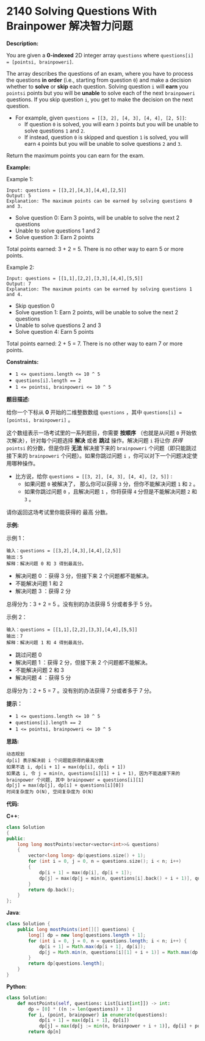 # 2140 Solving Questions With Brainpower 解决智力问题

__Description:__

You are given a __0-indexed__ 2D integer array `questions` where `questions[i] = [pointsi, brainpoweri]`.

The array describes the questions of an exam, where you have to process the questions __in order__ (i.e., starting from question `0`) and make a decision whether to __solve__ or __skip__ each question. Solving question `i` will __earn__ you `pointsi` points but you will be __unable__ to solve each of the next `brainpoweri` questions. If you skip question `i`, you get to make the decision on the next question.

- For example, given `questions = [[3, 2], [4, 3], [4, 4], [2, 5]]`:
  - If question `0` is solved, you will earn `3` points but you will be unable to solve questions `1` and `2`.
  - If instead, question `0` is skipped and question `1` is solved, you will earn `4` points but you will be unable to solve questions `2` and `3`.

Return the maximum points you can earn for the exam.

__Example:__

Example 1:

```text
Input: questions = [[3,2],[4,3],[4,4],[2,5]]
Output: 5
Explanation: The maximum points can be earned by solving questions 0 and 3.
```

- Solve question 0: Earn 3 points, will be unable to solve the next 2 questions
- Unable to solve questions 1 and 2
- Solve question 3: Earn 2 points

Total points earned: 3 + 2 = 5. There is no other way to earn 5 or more points.

Example 2:

```text
Input: questions = [[1,1],[2,2],[3,3],[4,4],[5,5]]
Output: 7
Explanation: The maximum points can be earned by solving questions 1 and 4.
```

- Skip question 0
- Solve question 1: Earn 2 points, will be unable to solve the next 2 questions
- Unable to solve questions 2 and 3
- Solve question 4: Earn 5 points

Total points earned: 2 + 5 = 7. There is no other way to earn 7 or more points.

__Constraints:__

- `1 <= questions.length <= 10 ^ 5`
- `questions[i].length == 2`
- `1 <= pointsi, brainpoweri <= 10 ^ 5`

__题目描述:__

给你一个下标从 __0__ 开始的二维整数数组 `questions` ，其中 `questions[i] = [pointsi, brainpoweri]` 。

这个数组表示一场考试里的一系列题目，你需要 __按顺序__ （也就是从问题 `0` 开始依次解决），针对每个问题选择 __解决__ 或者 __跳过__ 操作。解决问题 `i` 将让你 _获得_  `pointsi` 的分数，但是你将 __无法__ 解决接下来的 `brainpoweri` 个问题（即只能跳过接下来的 `brainpoweri` 个问题）。如果你跳过问题 `i` ，你可以对下一个问题决定使用哪种操作。

- 比方说，给你 `questions = [[3, 2], [4, 3], [4, 4], [2, 5]]` :
  - 如果问题 `0` 被解决了， 那么你可以获得 `3` 分，但你不能解决问题 `1` 和 `2` 。
  - 如果你跳过问题 `0` ，且解决问题 `1` ，你将获得 `4` 分但是不能解决问题 `2` 和 `3` 。

请你返回这场考试里你能获得的 最高 分数。

__示例:__

示例 1：

```text
输入：questions = [[3,2],[4,3],[4,4],[2,5]]
输出：5
解释：解决问题 0 和 3 得到最高分。
```

- 解决问题 0 ：获得 3 分，但接下来 2 个问题都不能解决。
- 不能解决问题 1 和 2
- 解决问题 3 ：获得 2 分

总得分为：3 + 2 = 5 。没有别的办法获得 5 分或者多于 5 分。

示例 2：

```text
输入：questions = [[1,1],[2,2],[3,3],[4,4],[5,5]]
输出：7
解释：解决问题 1 和 4 得到最高分。
```

- 跳过问题 0
- 解决问题 1 ：获得 2 分，但接下来 2 个问题都不能解决。
- 不能解决问题 2 和 3
- 解决问题 4 ：获得 5 分

总得分为：2 + 5 = 7 。没有别的办法获得 7 分或者多于 7 分。

__提示：__

- `1 <= questions.length <= 10 ^ 5`
- `questions[i].length == 2`
- `1 <= pointsi, brainpoweri <= 10 ^ 5`

__思路:__

```text
动态规划
dp[i] 表示解决前 i 个问题能获得的最高分数
如果不选 i, dp[i + 1] = max(dp[i], dp[i + 1])
如果选 i, 令 j = min(n, questions[i][1] + i + 1), 因为不能选接下来的 brainpower 个问题, 其中 brainpower = questions[i][1]
dp[j] = max(dp[j], dp[i] + questions[i][0])
时间复杂度为 O(N), 空间复杂度为 O(N)
```

__代码:__

__C++__:

```C++
class Solution 
{
public:
    long long mostPoints(vector<vector<int>>& questions) 
    {
        vector<long long> dp(questions.size() + 1);
        for (int i = 0, j = 0, n = questions.size(); i < n; i++)
        {
            dp[i + 1] = max(dp[i], dp[i + 1]);
            dp[j] = max(dp[j = min(n, questions[i].back() + i + 1)], questions[i].front() + dp[i]);
        }
        return dp.back();
    }
};
```

__Java__:

```Java
class Solution {
    public long mostPoints(int[][] questions) {
        long[] dp = new long[questions.length + 1];
        for (int i = 0, j = 0, n = questions.length; i < n; i++) {
            dp[i + 1] = Math.max(dp[i + 1], dp[i]);
            dp[j = Math.min(n, questions[i][1] + i + 1)] = Math.max(dp[j], dp[i] + questions[i][0]);
        }
        return dp[questions.length];
    }
}
```

__Python__:

```Python
class Solution:
    def mostPoints(self, questions: List[List[int]]) -> int:
        dp = [0] * ((n := len(questions)) + 1)
        for i, (point, brainpower) in enumerate(questions):
            dp[i + 1] = max(dp[i + 1], dp[i])
            dp[j] = max(dp[j := min(n, brainpower + i + 1)], dp[i] + point)
        return dp[n]
```
